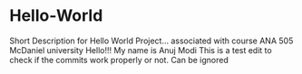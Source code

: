 # Hello-World
Short Description for Hello World Project... associated with course ANA 505 McDaniel university
Hello!!!
My name is Anuj Modi
This is a test edit to check if the commits work properly or not.
Can be ignored
